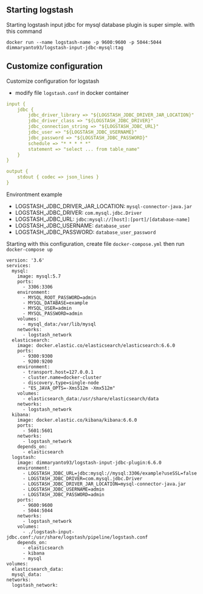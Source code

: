 ## Starting logstash 

Starting logstash input jdbc for mysql database plugin is super simple. with this command

```docker
docker run --name logstash-name -p 9600:9600 -p 5044:5044 dimmaryanto93/logstash-input-jdbc-mysql:tag
```

## Customize configuration

Customize configuration for logstash

- modify file `logstash.conf` in docker container

```yml
input {
    jdbc {
        jdbc_driver_library => "${LOGSTASH_JDBC_DRIVER_JAR_LOCATION}"
        jdbc_driver_class => "${LOGSTASH_JDBC_DRIVER}"
        jdbc_connection_string => "${LOGSTASH_JDBC_URL}"
        jdbc_user => "${LOGSTASH_JDBC_USERNAME}"
        jdbc_password => "${LOGSTASH_JDBC_PASSWORD}"
        schedule => "* * * * *"
        statement => "select ... from table_name"
    }
}

output {
    stdout { codec => json_lines }
}
```

Environtment example

- LOGSTASH_JDBC_DRIVER_JAR_LOCATION: `mysql-connector-java.jar`
- LOGSTASH_JDBC_DRIVER: `com.mysql.jdbc.Driver`
- LOGSTASH_JDBC_URL: `jdbc:mysql://[host]:[port]/[database-name]`
- LOGSTASH_JDBC_USERNAME: `database_user`
- LOGSTASH_JDBC_PASSWORD: `database_user_password`

Starting with this configuration, create file `docker-compose.yml` then run `docker-compose up`

```docker
version: '3.6'
services:
  mysql:
    image: mysql:5.7
    ports: 
      - 3306:3306
    environment:
      - MYSQL_ROOT_PASSWORD=admin
      - MYSQL_DATABASE=example
      - MYSQL_USER=admin
      - MYSQL_PASSWORD=admin
    volumes:
      - mysql_data:/var/lib/mysql
    networks: 
      - logstash_network
  elasticsearch:
    image: docker.elastic.co/elasticsearch/elasticsearch:6.6.0
    ports:
      - 9300:9300
      - 9200:9200
    environment:
      - transport.host=127.0.0.1
      - cluster.name=docker-cluster
      - discovery.type=single-node
      - "ES_JAVA_OPTS=-Xms512m -Xmx512m"
    volumes:
      - elasticsearch_data:/usr/share/elasticsearch/data
    networks:
      - logstash_network
  kibana:
    image: docker.elastic.co/kibana/kibana:6.6.0
    ports:
      - 5601:5601
    networks:
      - logstash_network
    depends_on: 
      - elasticsearch
  logstash:
    image: dimmaryanto93/logstash-input-jdbc-plugin:6.6.0
    environment:
      - LOGSTASH_JDBC_URL=jdbc:mysql://mysql:3306/example?useSSL=false
      - LOGSTASH_JDBC_DRIVER=com.mysql.jdbc.Driver
      - LOGSTASH_JDBC_DRIVER_JAR_LOCATION=mysql-connector-java.jar
      - LOGSTASH_JDBC_USERNAME=admin
      - LOGSTASH_JDBC_PASSWORD=admin
    ports: 
      - 9600:9600
      - 5044:5044
    networks:
      - logstash_network
    volumes: 
      - ./logstash-input-jdbc.conf:/usr/share/logstash/pipeline/logstash.conf
    depends_on: 
      - elasticsearch
      - kibana
      - mysql
volumes:
  elasticsearch_data:
  mysql_data:
networks:
  logstash_network:
```